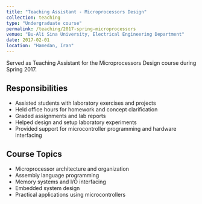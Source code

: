 ```yaml
---
title: "Teaching Assistant - Microprocessors Design"
collection: teaching
type: "Undergraduate course"
permalink: /teaching/2017-spring-microprocessors
venue: "Bu-Ali Sina University, Electrical Engineering Department"
date: 2017-02-01
location: "Hamedan, Iran"
---
```


Served as Teaching Assistant for the Microprocessors Design course during Spring 2017.

## Responsibilities

* Assisted students with laboratory exercises and projects
* Held office hours for homework and concept clarification
* Graded assignments and lab reports
* Helped design and setup laboratory experiments
* Provided support for microcontroller programming and hardware interfacing

## Course Topics

* Microprocessor architecture and organization
* Assembly language programming
* Memory systems and I/O interfacing
* Embedded system design
* Practical applications using microcontrollers
